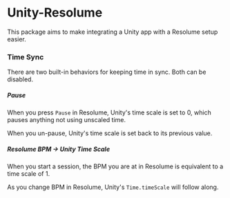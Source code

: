 # Unity-Resolume

This package aims to make integrating a Unity app with a Resolume setup easier.  

### Time Sync

There are two built-in behaviors for keeping time in sync.  Both can be disabled.

##### Pause

When you press `Pause` in Resolume, Unity's time scale is set to 0, which pauses anything not using unscaled time.

When you un-pause, Unity's time scale is set back to its previous value.


##### Resolume BPM -> Unity Time Scale

When you start a session, the BPM you are at in Resolume is equivalent to a time scale of 1.

As you change BPM in Resolume, Unity's `Time.timeScale` will follow along.




